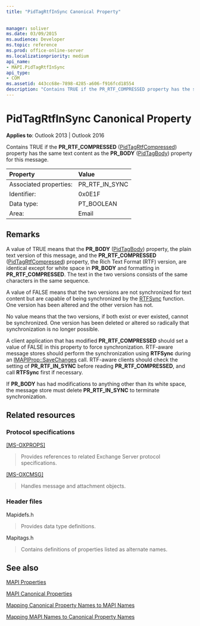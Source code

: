 ```yaml
---
title: "PidTagRtfInSync Canonical Property"
 
 
manager: soliver
ms.date: 03/09/2015
ms.audience: Developer
ms.topic: reference
ms.prod: office-online-server
ms.localizationpriority: medium
api_name:
- MAPI.PidTagRtfInSync
api_type:
- COM
ms.assetid: 443cc68e-7898-4285-a606-f916fcd18554
description: "Contains TRUE if the PR_RTF_COMPRESSED property has the same text content as the PR_BODY property for this message."
---
```


# PidTagRtfInSync Canonical Property

  
  
**Applies to**: Outlook 2013 | Outlook 2016 
  
Contains TRUE if the **PR_RTF_COMPRESSED** ([PidTagRtfCompressed](pidtagrtfcompressed-canonical-property.md)) property has the same text content as the **PR_BODY** ([PidTagBody](pidtagbody-canonical-property.md)) property for this message.
  
|Property |Value |
|:-----|:-----|
|Associated properties:  <br/> |PR_RTF_IN_SYNC  <br/> |
|Identifier:  <br/> |0x0E1F  <br/> |
|Data type:  <br/> |PT_BOOLEAN  <br/> |
|Area:  <br/> |Email  <br/> |
   
## Remarks

A value of TRUE means that the **PR_BODY** ([PidTagBody](pidtagbody-canonical-property.md)) property, the plain text version of this message, and the **PR_RTF_COMPRESSED** ([PidTagRtfCompressed](pidtagrtfcompressed-canonical-property.md)) property, the Rich Text Format (RTF) version, are identical except for white space in **PR_BODY** and formatting in **PR_RTF_COMPRESSED**. The text in the two versions consists of the same characters in the same sequence.
  
A value of FALSE means that the two versions are not synchronized for text content but are capable of being synchronized by the [RTFSync](rtfsync.md) function. One version has been altered and the other version has not. 
  
No value means that the two versions, if both exist or ever existed, cannot be synchronized. One version has been deleted or altered so radically that synchronization is no longer possible.
  
A client application that has modified **PR_RTF_COMPRESSED** should set a value of FALSE in this property to force synchronization. RTF-aware message stores should perform the synchronization using **RTFSync** during an [IMAPIProp::SaveChanges](imapiprop-savechanges.md) call. RTF-aware clients should check the setting of **PR_RTF_IN_SYNC** before reading **PR_RTF_COMPRESSED**, and call **RTFSync** first if necessary. 
  
If **PR_BODY** has had modifications to anything other than its white space, the message store must delete **PR_RTF_IN_SYNC** to terminate synchronization. 
  
## Related resources

### Protocol specifications

[[MS-OXPROPS]](https://msdn.microsoft.com/library/f6ab1613-aefe-447d-a49c-18217230b148%28Office.15%29.aspx)
  
> Provides references to related Exchange Server protocol specifications.
    
[[MS-OXCMSG]](https://msdn.microsoft.com/library/7fd7ec40-deec-4c06-9493-1bc06b349682%28Office.15%29.aspx)
  
> Handles message and attachment objects.
    
### Header files

Mapidefs.h
  
> Provides data type definitions.
    
Mapitags.h
  
> Contains definitions of properties listed as alternate names.
    
## See also



[MAPI Properties](mapi-properties.md)
  
[MAPI Canonical Properties](mapi-canonical-properties.md)
  
[Mapping Canonical Property Names to MAPI Names](mapping-canonical-property-names-to-mapi-names.md)
  
[Mapping MAPI Names to Canonical Property Names](mapping-mapi-names-to-canonical-property-names.md)

